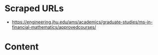 # Scraped URLs
- https://engineering.jhu.edu/ams/academics/graduate-studies/ms-in-financial-mathematics/approvedcourses/

# Content
